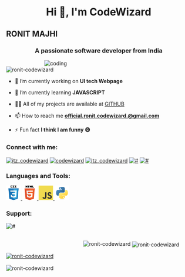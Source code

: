 <h1 align="center">Hi 👋, I'm CodeWizard</h1>
<h2>RONIT MAJHI</h2>
<h3 align="center">A passionate software developer from India</h3>
<img align="right" alt="coding" width="400" src="https://user-images.githubusercontent.com/55389276/140866485-8fb1c876-9a8f-4d6a-98dc-08c4981eaf70.gif">
<p align="left"> <img src="https://komarev.com/ghpvc/?username=ronit-codewizard&label=Profile%20views&color=0e75b6&style=flat" alt="ronit-codewizard" /> </p>


- 🔭 I’m currently working on **UI tech Webpage**

- 🌱 I’m currently learning **JAVASCRIPT**

- 👨‍💻 All of my projects are available at [GITHUB](https://github.com/Ronit-CodeWizard/Codewizard)

- 📫 How to reach me **official.ronit.codewizard.@gmail.com**

- ⚡ Fun fact **I think I am funny 😅**

<h3 align="left">Connect with me:</h3>
<p align="left">
<a href="https://twitter.com/itz_codewizard" target="blank"><img align="center" src="https://raw.githubusercontent.com/rahuldkjain/github-profile-readme-generator/master/src/images/icons/Social/twitter.svg" alt="itz_codewizard" height="30" width="40" /></a>
<a href="https://fb.com/#" target="blank"><img align="center" src="https://raw.githubusercontent.com/rahuldkjain/github-profile-readme-generator/master/src/images/icons/Social/facebook.svg" alt="codewizard" height="30" width="40" /></a>
<a href="https://instagram.com/itz_codewizard" target="blank"><img align="center" src="https://raw.githubusercontent.com/rahuldkjain/github-profile-readme-generator/master/src/images/icons/Social/instagram.svg" alt="itz_codewizard" height="30" width="40" /></a>
<a href="https://www.youtube.com/c/#" target="blank"><img align="center" src="https://raw.githubusercontent.com/rahuldkjain/github-profile-readme-generator/master/src/images/icons/Social/youtube.svg" alt="#" height="30" width="40" /></a>
<a href="https://discord.gg/#" target="blank"><img align="center" src="https://raw.githubusercontent.com/rahuldkjain/github-profile-readme-generator/master/src/images/icons/Social/discord.svg" alt="#" height="30" width="40" /></a>
</p>

<h3 align="left">Languages and Tools:</h3>
<p align="left"> <a href="https://www.w3schools.com/css/" target="_blank" rel="noreferrer"> <img src="https://raw.githubusercontent.com/devicons/devicon/master/icons/css3/css3-original-wordmark.svg" alt="css3" width="40" height="40"/> </a> <a href="https://www.w3.org/html/" target="_blank" rel="noreferrer"> <img src="https://raw.githubusercontent.com/devicons/devicon/master/icons/html5/html5-original-wordmark.svg" alt="html5" width="40" height="40"/> </a> <a href="https://developer.mozilla.org/en-US/docs/Web/JavaScript" target="_blank" rel="noreferrer"> <img src="https://raw.githubusercontent.com/devicons/devicon/master/icons/javascript/javascript-original.svg" alt="javascript" width="40" height="40"/> </a> <a href="https://www.python.org" target="_blank" rel="noreferrer"> <img src="https://raw.githubusercontent.com/devicons/devicon/master/icons/python/python-original.svg" alt="python" width="40" height="40"/> </a> </p>

<h3 align="left">Support:</h3>
<p><a href="https://buymeacoffee.com/itz_CodeWizard"> <img align="left" src="https://cdn.buymeacoffee.com/buttons/v2/default-yellow.png" height="50" width="210" alt="#" /></a></p><br><br>

<p><img align="left" src="https://github-readme-stats.vercel.app/api/top-langs?username=ronit-codewizard&show_icons=true&locale=en&layout=compact" alt="ronit-codewizard" /></p>

<p>&nbsp;<img align="center" src="https://github-readme-stats.vercel.app/api?username=ronit-codewizard&show_icons=true&locale=en" alt="ronit-codewizard" /></p>

<p align="left"> <a href="https://github.com/ryo-ma/github-profile-trophy"><img src="https://github-profile-trophy.vercel.app/?username=ronit-codewizard" alt="ronit-codewizard" /></a> </p>

<p><img align="center" src="https://github-readme-streak-stats.herokuapp.com/?user=ronit-codewizard&" alt="ronit-codewizard" /></p>

